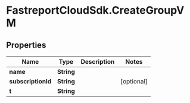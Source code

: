 # FastreportCloudSdk.CreateGroupVM

## Properties

Name | Type | Description | Notes
------------ | ------------- | ------------- | -------------
**name** | **String** |  | 
**subscriptionId** | **String** |  | [optional] 
**t** | **String** |  | 



